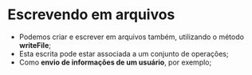 # Escrevendo em arquivos

- Podemos criar e escrever em arquivos também, utilizando o método **writeFile**;
- Esta escrita pode estar associada a um conjunto de operações;
- Como **envio de informações de um usuário**, por exemplo;
